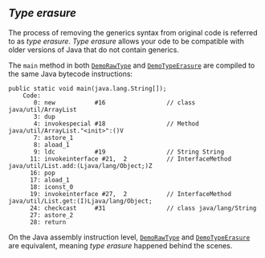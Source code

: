 ## *Type erasure*
The process of removing the generics syntax from original code is referred to as *type erasure*. *Type erasure* allows your ode to be compatible with older versions of Java that do not contain generics.

The `main` method in both [`DemoRawType`](https://github.com/rxue/java8-perusharjoitus/blob/master/src/main/java/practice/ocpkasi/compiler_behavior/type_erasure/DemoRawType.java) and [`DemoTypeErasure`](https://github.com/rxue/java8-perusharjoitus/blob/master/src/main/java/practice/ocpkasi/compiler_behavior/type_erasure/DemoTypeErasure.java) are compiled to the same Java bytecode instructions:
```  
public static void main(java.lang.String[]);
    Code:
       0: new           #16                 // class java/util/ArrayList
       3: dup
       4: invokespecial #18                 // Method java/util/ArrayList."<init>":()V
       7: astore_1
       8: aload_1
       9: ldc           #19                 // String String
      11: invokeinterface #21,  2           // InterfaceMethod java/util/List.add:(Ljava/lang/Object;)Z
      16: pop
      17: aload_1
      18: iconst_0
      19: invokeinterface #27,  2           // InterfaceMethod java/util/List.get:(I)Ljava/lang/Object;
      24: checkcast     #31                 // class java/lang/String
      27: astore_2
      28: return
```
On the Java assembly instruction level, [`DemoRawType`](https://github.com/rxue/java8-perusharjoitus/blob/master/src/main/java/practice/ocpkasi/compiler_behavior/type_erasure/DemoRawType.java) and [`DemoTypeErasure`](https://github.com/rxue/java8-perusharjoitus/blob/master/src/main/java/practice/ocpkasi/compiler_behavior/type_erasure/DemoTypeErasure.java) are equivalent, meaning *type erasure* happened behind the scenes.
